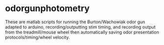 # odorgunphotometry

These are matlab scripts for running the Burton/Wachowiak odor gun adapted to arduino, recording/outputting stim timing, and recording output from the treadmill/mouse wheel then automatically saving odor presentation protocols/timing/wheel velocity. 
